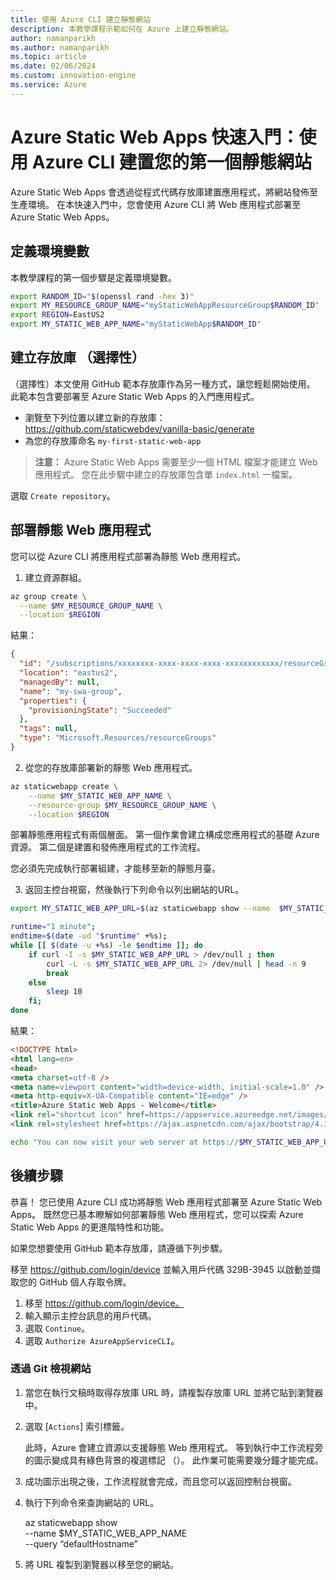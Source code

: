 ```yaml
---
title: 使用 Azure CLI 建立靜態網站
description: 本教學課程示範如何在 Azure 上建立靜態網站。
author: namanparikh
ms.author: namanparikh
ms.topic: article
ms.date: 02/06/2024
ms.custom: innovation-engine
ms.service: Azure
---
```


# Azure Static Web Apps 快速入門：使用 Azure CLI 建置您的第一個靜態網站

Azure Static Web Apps 會透過從程式代碼存放庫建置應用程式，將網站發佈至生產環境。 在本快速入門中，您會使用 Azure CLI 將 Web 應用程式部署至 Azure Static Web Apps。

## 定義環境變數

本教學課程的第一個步驟是定義環境變數。

```bash
export RANDOM_ID="$(openssl rand -hex 3)"
export MY_RESOURCE_GROUP_NAME="myStaticWebAppResourceGroup$RANDOM_ID"
export REGION=EastUS2
export MY_STATIC_WEB_APP_NAME="myStaticWebApp$RANDOM_ID"
```

## 建立存放庫 （選擇性）

（選擇性）本文使用 GitHub 範本存放庫作為另一種方式，讓您輕鬆開始使用。 此範本包含要部署至 Azure Static Web Apps 的入門應用程式。

- 瀏覽至下列位置以建立新的存放庫： https://github.com/staticwebdev/vanilla-basic/generate
- 為您的存放庫命名 `my-first-static-web-app`

> **注意：** Azure Static Web Apps 需要至少一個 HTML 檔案才能建立 Web 應用程式。 您在此步驟中建立的存放庫包含單 `index.html` 一檔案。

選取 `Create repository`。

## 部署靜態 Web 應用程式

您可以從 Azure CLI 將應用程式部署為靜態 Web 應用程式。

1. 建立資源群組。

```bash
az group create \
  --name $MY_RESOURCE_GROUP_NAME \
  --location $REGION
```

結果：

<!-- expected_similarity=0.3 -->
```json
{
  "id": "/subscriptions/xxxxxxxx-xxxx-xxxx-xxxx-xxxxxxxxxxxx/resourceGroups/my-swa-group",
  "location": "eastus2",
  "managedBy": null,
  "name": "my-swa-group",
  "properties": {
    "provisioningState": "Succeeded"
  },
  "tags": null,
  "type": "Microsoft.Resources/resourceGroups"
}
```

2. 從您的存放庫部署新的靜態 Web 應用程式。

```bash
az staticwebapp create \
    --name $MY_STATIC_WEB_APP_NAME \
    --resource-group $MY_RESOURCE_GROUP_NAME \
    --location $REGION 
```

部署靜態應用程式有兩個層面。 第一個作業會建立構成您應用程式的基礎 Azure 資源。 第二個是建置和發佈應用程式的工作流程。

您必須先完成執行部署組建，才能移至新的靜態月臺。

3. 返回主控台視窗，然後執行下列命令以列出網站的URL。

```bash
export MY_STATIC_WEB_APP_URL=$(az staticwebapp show --name  $MY_STATIC_WEB_APP_NAME --resource-group $MY_RESOURCE_GROUP_NAME --query "defaultHostname" -o tsv)
```

```bash
runtime="1 minute";
endtime=$(date -ud "$runtime" +%s);
while [[ $(date -u +%s) -le $endtime ]]; do
    if curl -I -s $MY_STATIC_WEB_APP_URL > /dev/null ; then 
        curl -L -s $MY_STATIC_WEB_APP_URL 2> /dev/null | head -n 9
        break
    else 
        sleep 10
    fi;
done
```

結果：

<!-- expected_similarity=0.3 -->
```HTML
<!DOCTYPE html>
<html lang=en>
<head>
<meta charset=utf-8 />
<meta name=viewport content="width=device-width, initial-scale=1.0" />
<meta http-equiv=X-UA-Compatible content="IE=edge" />
<title>Azure Static Web Apps - Welcome</title>
<link rel="shortcut icon" href=https://appservice.azureedge.net/images/static-apps/v3/favicon.svg type=image/x-icon />
<link rel=stylesheet href=https://ajax.aspnetcdn.com/ajax/bootstrap/4.1.1/css/bootstrap.min.css crossorigin=anonymous />
```

```bash
echo "You can now visit your web server at https://$MY_STATIC_WEB_APP_URL"
```

## 後續步驟

恭喜！ 您已使用 Azure CLI 成功將靜態 Web 應用程式部署至 Azure Static Web Apps。 既然您已基本瞭解如何部署靜態 Web 應用程式，您可以探索 Azure Static Web Apps 的更進階特性和功能。

如果您想要使用 GitHub 範本存放庫，請遵循下列步驟。

移至 https://github.com/login/device 並輸入用戶代碼 329B-3945 以啟動並擷取您的 GitHub 個人存取令牌。

1. 移至 https://github.com/login/device。
2. 輸入顯示主控台訊息的用戶代碼。
3. 選取 `Continue`。
4. 選取 `Authorize AzureAppServiceCLI`。

### 透過 Git 檢視網站

1. 當您在執行文稿時取得存放庫 URL 時，請複製存放庫 URL 並將它貼到瀏覽器中。
2. 選取 [`Actions`] 索引標籤。

   此時，Azure 會建立資源以支援靜態 Web 應用程式。 等到執行中工作流程旁的圖示變成具有綠色背景的複選標記 （）。 此作業可能需要幾分鐘才能完成。

3. 成功圖示出現之後，工作流程就會完成，而且您可以返回控制台視窗。
4. 執行下列命令來查詢網站的 URL。

   az staticwebapp show \
     --name $MY_STATIC_WEB_APP_NAME \
     --query “defaultHostname”

5. 將 URL 複製到瀏覽器以移至您的網站。
